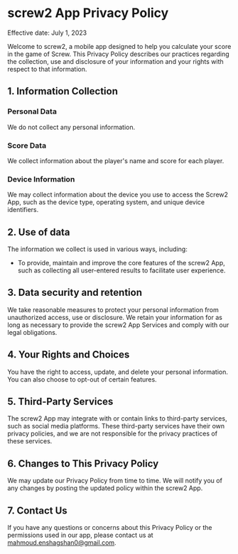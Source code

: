 # screw2 App Privacy Policy
Effective date: July 1, 2023

Welcome to screw2, a mobile app designed to help you calculate your score in the game of Screw. This Privacy Policy describes our practices regarding the collection, use and disclosure of your information and your rights with respect to that information.

## 1. Information Collection
### Personal Data
We do not collect any personal information.

### Score Data
We collect information about the player's name and score for each player.

### Device Information
We may collect information about the device you use to access the Screw2 App, such as the device type, operating system, and unique device identifiers.

## 2. Use of data
The information we collect is used in various ways, including:
- To provide, maintain and improve the core features of the screw2 App, such as collecting all user-entered results to facilitate user experience.

## 3. Data security and retention
We take reasonable measures to protect your personal information from unauthorized access, use or disclosure. We retain your information for as long as necessary to provide the screw2 App Services and comply with our legal obligations.

## 4. Your Rights and Choices
You have the right to access, update, and delete your personal information. You can also choose to opt-out of certain features.

## 5. Third-Party Services
The screw2 App may integrate with or contain links to third-party services, such as social media platforms. These third-party services have their own privacy policies, and we are not responsible for the privacy practices of these services.

## 6. Changes to This Privacy Policy
We may update our Privacy Policy from time to time. We will notify you of any changes by posting the updated policy within the screw2 App.

## 7. Contact Us
If you have any questions or concerns about this Privacy Policy or the permissions used in our app, please contact us at mahmoud.enshagshan0@gmail.com.
